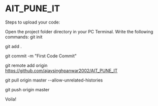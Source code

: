# AIT_PUNE_IT
Steps to upload your code:

Open the project folder directory in your PC Terminal.
Write the following commands:
git init

git add .

git commit -m "First Code Commit"

git remote add origin https://github.com/ajaysinghpanwar2002/AIT_PUNE_IT

git pull origin master --allow-unrelated-histories

git push origin master

Voila!

